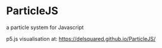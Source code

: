 # ParticleJS
a particle system for Javascript

p5.js visualisation at:
https://delsquared.github.io/ParticleJS/
